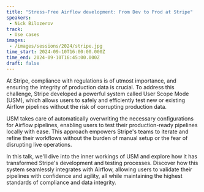 ```yaml
---
title: "Stress-Free Airflow development: From Dev to Prod at Stripe"
speakers:
 - Nick Bilozerov
track:
 - Use cases
images:
 - /images/sessions/2024/stripe.jpg 
time_start: 2024-09-10T16:00:00.000Z
time_end: 2024-09-10T16:45:00.000Z
draft: false
---
```


At Stripe, compliance with regulations is of utmost importance, and ensuring the integrity of production data is crucial. To address this challenge, Stripe developed a powerful system called User Scope Mode (USM), which allows users to safely and efficiently test new or existing Airflow pipelines without the risk of corrupting production data.

USM takes care of automatically overwriting the necessary configurations for Airflow pipelines, enabling users to test their production-ready pipelines locally with ease. This approach empowers Stripe's teams to iterate and refine their workflows without the burden of manual setup or the fear of disrupting live operations.

In this talk, we'll dive into the inner workings of USM and explore how it has transformed Stripe's development and testing processes. Discover how this system seamlessly integrates with Airflow, allowing users to validate their pipelines with confidence and agility, all while maintaining the highest standards of compliance and data integrity.


